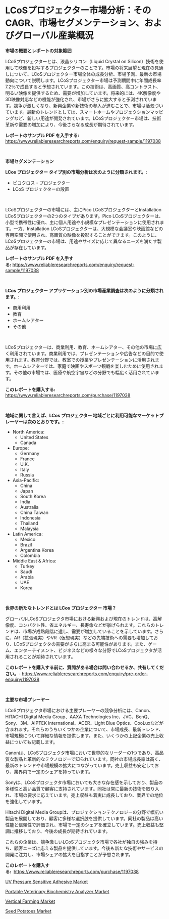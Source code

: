 <p><h1>LCoSプロジェクター市場分析：そのCAGR、市場セグメンテーション、およびグローバル産業概況</h1></p><p><strong>市場の概要とレポートの対象範囲</strong></p>
<p><p>LCoSプロジェクターとは、液晶シリコン（Liquid Crystal on Silicon）技術を使用して映像を投写するプロジェクターのことです。市場の将来展望と現在の見通しについて、LCoSプロジェクター市場全体の成長分析、市場予測、最新の市場動向について説明します。LCoSプロジェクター市場は予測期間中に年間成長率7.2％で成長すると予想されています。この技術は、高画質、高コントラスト、明るい映像を提供するため、需要が増加しています。将来的には、4K解像度や3D映像対応などの機能が強化され、市場がさらに拡大すると予測されています。競争が激しくなり、新興企業や新技術の参入が進むことで、市場は活気づいています。最新のトレンドとしては、スマートホームやプロジェクションマッピングなど、新しい用途が開発されています。LCoSプロジェクター市場は、技術革新や需要の増加により、今後さらなる成長が期待されています。</p></p>
<p><strong>レポートのサンプル PDF を入手する:</strong> <a href="https://www.reliableresearchreports.com/enquiry/request-sample/1197038">https://www.reliableresearchreports.com/enquiry/request-sample/1197038</a></p>
<p>&nbsp;</p>
<p><strong>市場セグメンテーション</strong></p>
<p><strong>LCos プロジェクター タイプ別の市場分析は次のように分類されます。:</strong></p>
<p><ul><li>ピコクロス・プロジェクター</li><li>LCoS プロジェクターの設置</li></ul></p>
<p>&nbsp;</p>
<p><p>LCoSプロジェクターの市場には、主にPico LCoSプロジェクターとInstallation LCoSプロジェクターの2つのタイプがあります。Pico LCoSプロジェクターは、小型で携帯性に優れ、主に個人用途や小規模なプレゼンテーションに使用されます。一方、Installation LCoSプロジェクターは、大規模な会議室や映画館などの専用空間で使用され、高画質の映像を投影することができます。このように、LCoSプロジェクターの市場は、用途やサイズに応じて異なるニーズを満たす製品が存在しています。</p></p>
<p><strong>レポートのサンプル PDF を入手する:</strong>&nbsp;<a href="https://www.reliableresearchreports.com/enquiry/request-sample/1197038">https://www.reliableresearchreports.com/enquiry/request-sample/1197038</a></p>
<p>&nbsp;</p>
<p><strong> LCos プロジェクター アプリケーション別の市場産業調査は次のように分類されます。:</strong></p>
<p><ul><li>商用利用</li><li>教育</li><li>ホームシアター</li><li>その他</li></ul></p>
<p>&nbsp;</p>
<p><p>LCoSプロジェクターは、商業利用、教育、ホームシアター、その他の市場に広く利用されています。商業利用では、プレゼンテーションや広告などの目的で使用されます。教育分野では、教室での授業やプレゼンテーションに活用されます。ホームシアターでは、家庭で映画やスポーツ観戦を楽しむために使用されます。その他の市場では、医療や航空宇宙などの分野でも幅広く活用されています。</p></p>
<p><strong>このレポートを購入する:</strong>&nbsp; <a href="https://www.reliableresearchreports.com/purchase/1197038">https://www.reliableresearchreports.com/purchase/1197038</a></p>
<p>&nbsp;</p>
<p><strong>地域に関して言えば、LCos プロジェクター 地域ごとに利用可能なマーケットプレーヤーは次のとおりです。:</strong></p>
<p><ul>
    <li>
        North America:
        <ul>
            <li>United States</li>
            <li>Canada</li>
        </ul>
    </li>
    <li>
        Europe:
        <ul>
            <li>Germany</li>
            <li>France</li>
            <li>U.K.</li>
            <li>Italy</li>
            <li>Russia</li>
        </ul>
    </li>
    <li>
        Asia-Pacific:
        <ul>
            <li>China</li>
            <li>Japan</li>
            <li>South Korea</li>
            <li>India</li>
            <li>Australia</li>
            <li>China Taiwan</li>
            <li>Indonesia</li>
            <li>Thailand</li>
            <li>Malaysia</li>
        </ul>
    </li>
    <li>
        Latin America:
        <ul>
            <li>Mexico</li>
            <li>Brazil</li>
            <li>Argentina Korea</li>
            <li>Colombia</li>
        </ul>
    </li>
    <li>
        Middle East & Africa:
        <ul>
            <li>Turkey</li>
            <li>Saudi</li>
            <li>Arabia</li>
            <li>UAE</li>
            <li>Korea</li>
        </ul>
    </li>
    </ul></p>
<p>&nbsp;</p>
<p><strong>世界の新たなトレンドとは LCos プロジェクター 市場？</strong></p>
<p><p>グローバルLCoSプロジェクタ市場における新興および現在のトレンドは、高解像度、コンパクト性、省エネルギー、長寿命などが挙げられます。これらのトレンドは、市場が成熟段階に達し、需要が増加していることを示しています。さらに、AR（拡張現実）やVR（仮想現実）などの先端技術への需要も増加しており、LCoSプロジェクタの需要がさらに高まる可能性があります。また、ゲーム、エンターテイメント、ビジネスなどの様々な分野でLCoSプロジェクタが活用されることが期待されています。</p></p>
<p><strong>このレポートを購入する前に、質問がある場合は問い合わせるか、共有してください。</strong>- <a href="https://www.reliableresearchreports.com/enquiry/pre-order-enquiry/1197038">https://www.reliableresearchreports.com/enquiry/pre-order-enquiry/1197038</a></p>
<p>&nbsp;</p>
<p><strong>主要な市場プレーヤー</strong></p>
<p><p>LCoSプロジェクタ市場における主要プレーヤーの競争分析には、Canon、HITACHI Digital Media Group、AAXA Technologies Inc、JVC、BenQ、Sony、3M、AIPTEK International、ACER、Light Blue Optics、CooLuxなどが含まれます。それらのうちいくつかの企業について、市場成長、最新トレンド、市場規模について詳細な情報を提供します。また、いくつかの上記企業の売上収益についても記載します。</p><p>Canonは、LCoSプロジェクタ市場において世界的なリーダーの1つであり、高品質な製品と革新的なテクノロジーで知られています。同社の市場成長率は高く、最新のトレンドや市場規模の拡大につながっています。売上収益も安定しており、業界内で一定のシェアを持っています。</p><p>Sonyは、LCoSプロジェクタ市場においても大きな存在感を示しており、製品の多様性と高い品質で顧客に支持されています。同社は常に最新の技術を取り入れ、市場の要求に応えています。売上収益も着実に成長しており、業界での地位を強化しています。</p><p>Hitachi Digital Media Groupは、プロジェクションテクノロジーの分野で幅広い製品を展開しており、顧客に多様な選択肢を提供しています。同社の製品は高い性能と信頼性で評価され、市場で一定のシェアを確立しています。売上収益も堅調に推移しており、今後の成長が期待されています。</p><p>これらの企業は、競争激しいLCoSプロジェクタ市場で各社が独自の強みを持ち、顧客ニーズに応える製品を提供しています。今後も新たな技術やサービスの開発に注力し、市場シェアの拡大を目指すことが予想されます。</p></p>
<p><strong>このレポートを購入する:</strong>&nbsp;&nbsp;<a href="https://www.reliableresearchreports.com/purchase/1197038">https://www.reliableresearchreports.com/purchase/1197038</a></p>
<p><p><a href="https://view.publitas.com/reportprime-1/uv-pressure-sensitive-adhesive-market-provides-a-comprehensive-analysis-including-a-macro-overview-of-the-market-as-well-as-micro-details-such-as-market-size-and-competitive-landscape/">UV Pressure Sensitive Adhesive Market</a></p><p><a href="https://shimmer-gardenia-37a.notion.site/Portable-Veterinary-Biochemistry-Analyzer-Market-Size-Growth-Outlook-from-2024-to-2031-projecting--fa6d21ab72624b27a1d2add0d8754d60">Portable Veterinary Biochemistry Analyzer Market</a></p><p><a href="https://github.com/luckyshygirl/Market-Research-Report-List-3/blob/main/vertical-farming-market.md">Vertical Farming Market</a></p><p><a href="https://github.com/markusgodoy/Market-Research-Report-List-2/blob/main/seed-potatoes-market.md">Seed Potatoes Market</a></p></p>